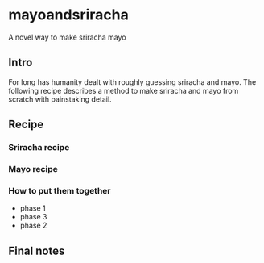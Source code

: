 # mayoandsriracha
A novel way to make sriracha mayo


## Intro
For long has humanity dealt with roughly guessing sriracha and mayo. The following recipe describes a method to
make sriracha and mayo from scratch with painstaking detail.  

## Recipe

### Sriracha recipe


### Mayo recipe

### How to put them together

- phase 1
- phase 3
- phase 2

## Final notes
